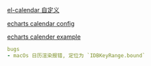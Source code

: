 [el-calendar 自定义](https://blog.csdn.net/WhatMOMO5477/article/details/115006711)

[echarts calendar config](https://echarts.apache.org/zh/option.html#calendar)

[echarts calender example](https://echarts.apache.org/examples/zh/editor.html?c=custom-calendar-icon&random=4gy5b6your)

```yaml
bugs
- macOs 日历渲染报错, 定位为 `IDBKeyRange.bound`
```